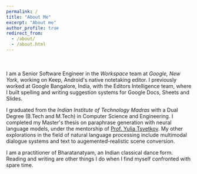 ```yaml
---
permalink: /
title: "About Me"
excerpt: "About me"
author_profile: true
redirect_from: 
  - /about/
  - /about.html
---
```


<br> <br>
I am a Senior Software Engineer in the _Workspace_ team at _Google, New York_, working on Keep, Android's native notetaking editor. I previously worked at Google Bangalore, India, with the Editors Intelligence team, where I built spelling and writing suggestion systems for Google Docs, Sheets and Slides. 

I graduated from the _Indian Institute of Technology Madras_ with a Dual Degree (B.Tech and M.Tech) in Computer Science and Engineering. I completed my Master's thesis on paraphrase generation with neural language models, under the mentorship of [Prof. Yulia Tsvetkov](www.cs.cmu.edu/~ytsvetko/). My other explorations in the field of natural language processing include multimodal dialogue systems and text to augemented-realistic scene conversion.

I am a practitioner of Bharatanatyam, an Indian classical dance form. Reading and writing are other things I do when I find myself confronted with spare time.
